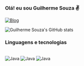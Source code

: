 
### Olá! eu sou Guilherme Souza ✌️

[![Blog](https://img.shields.io/badge/LinkedIn-0077B5?style=for-the-badge&logo=linkedin&logoColor=white)](www.linkedin.com/in/guiferreirasouza)

![Guilherme Souza's GitHub stats](https://github-readme-stats.vercel.app/api?username=Guid0Dev&show_icons=true&theme=radical)

### Linguagens e tecnologias

<div style = "display inline_block"><br>
    <img align = "center" alt= "Java" src = "https://img.shields.io/badge/Java-ED8B00?style=for-the-badge&logo=openjdk&logoColor=white"/>
    <img align = "center" alt= "Java" src = "https://img.shields.io/badge/PHP-777BB4?style=for-the-badge&logo=php&logoColor=white"/>
    <img align = "center" alt= "Java" src = "https://img.shields.io/badge/Spring-6DB33F?style=for-the-badge&logo=spring&logoColor=white"/>
</div><br>
